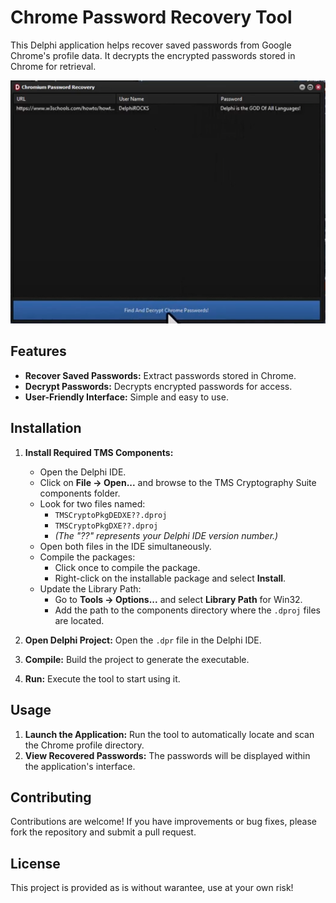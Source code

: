 <h1>Chrome Password Recovery Tool</h1>

<p>This Delphi application helps recover saved passwords from Google Chrome's profile data. It decrypts the encrypted passwords stored in Chrome for retrieval.</p>

<!-- Replace 'Preview.png' with the path to your actual image file -->
<p align="center">
  <img src="Preview.png" alt="Screenshot of the Chrome Password Recovery Tool" style="max-width:100%; height:auto;">
</p>

<h2>Features</h2>
<ul>
  <li><strong>Recover Saved Passwords:</strong> Extract passwords stored in Chrome.</li>
  <li><strong>Decrypt Passwords:</strong> Decrypts encrypted passwords for access.</li>
  <li><strong>User-Friendly Interface:</strong> Simple and easy to use.</li>
</ul>

## Installation

1. **Install Required TMS Components:**
   - Open the Delphi IDE.
   - Click on **File -> Open...** and browse to the TMS Cryptography Suite components folder.
   - Look for two files named:
     - `TMSCryptoPkgDEDXE??.dproj`
     - `TMSCryptoPkgDXE??.dproj`
     - *(The "??" represents your Delphi IDE version number.)*
   - Open both files in the IDE simultaneously.
   - Compile the packages:
     - Click once to compile the package.
     - Right-click on the installable package and select **Install**.
   - Update the Library Path:
     - Go to **Tools -> Options...** and select **Library Path** for Win32.
     - Add the path to the components directory where the `.dproj` files are located.

2. **Open Delphi Project:** Open the `.dpr` file in the Delphi IDE.

3. **Compile:** Build the project to generate the executable.

4. **Run:** Execute the tool to start using it.


<h2>Usage</h2>
<ol>
  <li><strong>Launch the Application:</strong> Run the tool to automatically locate and scan the Chrome profile directory.</li>
  <li><strong>View Recovered Passwords:</strong> The passwords will be displayed within the application's interface.</li>
</ol>

<h2>Contributing</h2>
<p>Contributions are welcome! If you have improvements or bug fixes, please fork the repository and submit a pull request.</p>

<h2>License</h2>
<p>This project is provided as is without warantee, use at your own risk!</p>
